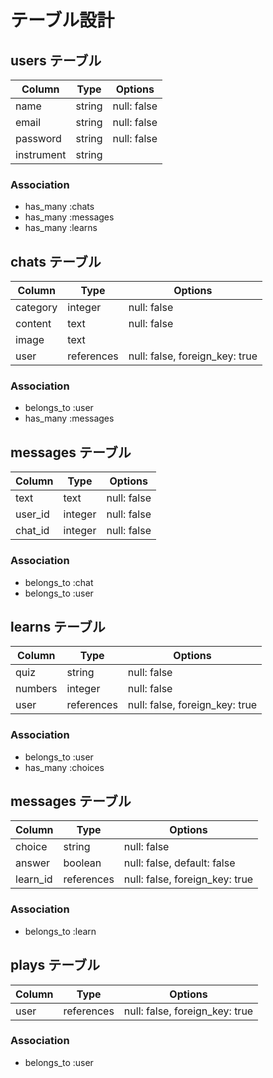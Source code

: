 # テーブル設計

## users テーブル

| Column     | Type   | Options     |
| ---------- | ------ | ----------- |
| name       | string | null: false |
| email      | string | null: false |
| password   | string | null: false |
| instrument | string |             |

### Association

- has_many :chats
- has_many :messages
- has_many :learns

## chats テーブル

| Column   | Type       | Options                        |
| -------- | ---------- | ------------------------------ |
| category | integer    | null: false                    |
| content  | text       | null: false                    |
| image    | text       |                                |
| user     | references | null: false, foreign_key: true |

### Association

- belongs_to :user
- has_many :messages

## messages テーブル

| Column  | Type       | Options     |
| ------- | ---------- | ----------- |
| text    | text       | null: false |
| user_id | integer    | null: false |
| chat_id | integer    | null: false |

### Association

- belongs_to :chat
- belongs_to :user

## learns テーブル

| Column   | Type       | Options                        |
| -------- | ---------- | ------------------------------ |
| quiz     | string     | null: false                    |
| numbers  | integer    | null: false                    |
| user     | references | null: false, foreign_key: true |

### Association

- belongs_to :user
- has_many :choices

## messages テーブル

| Column   | Type       | Options                        |
| -------- | ---------- | ------------------------------ |
| choice   | string     | null: false                    |
| answer   | boolean    | null: false, default: false    |
| learn_id | references | null: false, foreign_key: true |

### Association

- belongs_to :learn

## plays テーブル

| Column   | Type       | Options                        |
| -------- | ---------- | ------------------------------ |
| user     | references | null: false, foreign_key: true |

### Association

- belongs_to :user